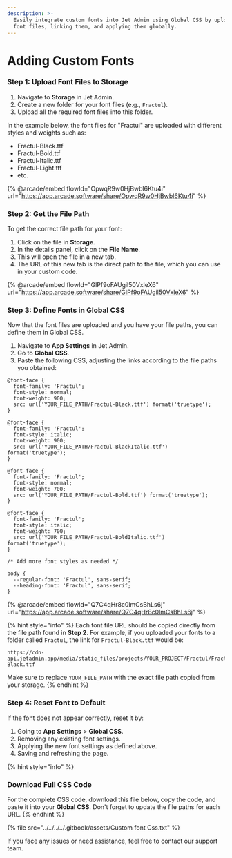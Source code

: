 ```yaml
---
description: >-
  Easily integrate custom fonts into Jet Admin using Global CSS by uploading
  font files, linking them, and applying them globally.
---
```


# Adding Custom Fonts

### **Step 1: Upload Font Files to Storage**

1. Navigate to **Storage** in Jet Admin.
2. Create a new folder for your font files (e.g., `Fractul`).
3. Upload all the required font files into this folder.

In the example below, the font files for "Fractul" are uploaded with different styles and weights such as:

* Fractul-Black.ttf
* Fractul-Bold.ttf
* Fractul-Italic.ttf
* Fractul-Light.ttf
* etc.

{% @arcade/embed flowId="OpwqR9w0HjBwbl6Ktu4i" url="https://app.arcade.software/share/OpwqR9w0HjBwbl6Ktu4i" %}

### **Step 2: Get the File Path**

To get the correct file path for your font:

1. Click on the file in **Storage**.
2. In the details panel, click on the **File Name**.
3. This will open the file in a new tab.
4. The URL of this new tab is the direct path to the file, which you can use in your custom code.

{% @arcade/embed flowId="GlPf9oFAUgil50VxleX6" url="https://app.arcade.software/share/GlPf9oFAUgil50VxleX6" %}

### **Step 3: Define Fonts in Global CSS**

Now that the font files are uploaded and you have your file paths, you can define them in Global CSS.

1. Navigate to **App Settings** in Jet Admin.
2. Go to **Global CSS**.
3. Paste the following CSS, adjusting the links according to the file paths you obtained:

```
@font-face {
  font-family: 'Fractul';
  font-style: normal;
  font-weight: 900;
  src: url('YOUR_FILE_PATH/Fractul-Black.ttf') format('truetype');
}

@font-face {
  font-family: 'Fractul';
  font-style: italic;
  font-weight: 900;
  src: url('YOUR_FILE_PATH/Fractul-BlackItalic.ttf') format('truetype');
}

@font-face {
  font-family: 'Fractul';
  font-style: normal;
  font-weight: 700;
  src: url('YOUR_FILE_PATH/Fractul-Bold.ttf') format('truetype');
}

@font-face {
  font-family: 'Fractul';
  font-style: italic;
  font-weight: 700;
  src: url('YOUR_FILE_PATH/Fractul-BoldItalic.ttf') format('truetype');
}

/* Add more font styles as needed */

body {
  --regular-font: 'Fractul', sans-serif;
  --heading-font: 'Fractul', sans-serif;
}
```

{% @arcade/embed flowId="Q7C4qHr8c0lmCsBhLs6j" url="https://app.arcade.software/share/Q7C4qHr8c0lmCsBhLs6j" %}

{% hint style="info" %}
Each font file URL should be copied directly from the file path found in **Step 2**. For example, if you uploaded your fonts to a folder called `Fractul`, the link for `Fractul-Black.ttf` would be:

```
https://cdn-api.jetadmin.app/media/static_files/projects/YOUR_PROJECT/Fractul/Fractul-Black.ttf
```

Make sure to replace `YOUR_FILE_PATH` with the exact file path copied from your storage.
{% endhint %}

### **Step 4: Reset Font to Default**

If the font does not appear correctly, reset it by:

1. Going to **App Settings** > **Global CSS**.
2. Removing any existing font settings.
3. Applying the new font settings as defined above.
4. Saving and refreshing the page.

{% hint style="info" %}
### **Download Full CSS Code**

For the complete CSS code, download this file below, copy the code, and paste it into your **Global CSS**. Don't forget to update the file paths for each URL.
{% endhint %}

{% file src="../../../../.gitbook/assets/Custom font Css.txt" %}

If you face any issues or need assistance, feel free to contact our support team.
